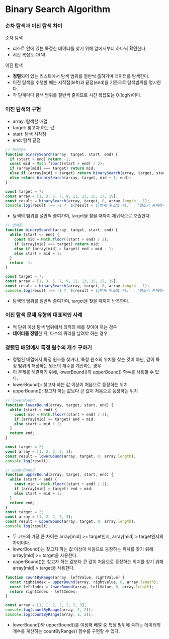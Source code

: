 # Binary Search Algorithm

### 순차 탐색과 이진 탐색 차이

순차 탐색
* 리스트 안에 있는 특정한 데이터를 찾기 위해 앞에서부터 하나씩 확인한다.
* 시간 복잡도 O(N)

이진 탐색
* **정렬**되어 있는 리스트에서 탐색 범위를 절반씩 좁혀가며 데이터를 탐색한다.
* 이진 탐색을 수행할 때는 시작점(left)과 끝점(end)을 기준으로 탐색범위를 명시한다.
* 각 단계마다 탐색 범위를 절반씩 줄이므로 시간 복잡도는 O(logN)이다.

### 이진 탐색의 구현

* array: 탐색할 배열
* target: 찾고자 하는 값
* start: 탐색 시작점
* end: 탐색 끝점

```javascript
// 재귀함수
function binarySearch(array, target, start, end) {
  if (start > end) return -1;
  const mid = Math.floor((start + end) / 2);
  if (array[mid] === target) return mid;
  else if (array[mid] > target) return binarySearch(array, target, start, mid - 1);
  else return binarySearch(array, target, mid + 1, end);
}

const target = 7;
const array = [1, 3, 5, 7, 9, 11, 13, 15, 17, 19];
const result = binarySearch(array, target, 0, array.length - 1);
console.log(result !== -1 ? `${result + 1}번째 원소입니다.` : '원소가 존재하지 않습니다.');
```
* 탐색의 범위를 절반씩 줄여가며, target을 찾을 때까지 재귀적으로 호출한다.

```javascript
// 반복문
function binarySearch(array, target, start, end) {
  while (start <= end) {
    const mid = Math.floor((start + end) / 2);
    if (array[mid] === target) return mid;
    else if (array[mid] > target) end = mid - 1;
    else start = mid + 1;
  }
  return -1;
}

const target = 7;
const array = [1, 3, 5, 7, 9, 11, 13, 15, 17, 19];
const result = binarySearch(array, target, 0, array.length - 1);
console.log(result !== -1 ? `${result + 1}번째 원소입니다.` : '원소가 존재하지 않습니다.');
```
* 탐색의 범위를 절반씩 줄여가며, target을 찾을 때까지 반복한다.

### 이진 탐색 문제 유형의 대표적인 사례
* 억 단위 이상 탐색 범위에서 최적의 해를 찾아야 하는 경우
* **데이터를 정렬**한 뒤, 다수의 쿼리를 날려야 하는 경우

### 정렬된 배열에서 특정 원수의 개수 구하기
* 정렬된 배열에서 특정 원소를 찾거나, 특정 원소의 위치를 찾는 것이 아닌, 값이 특정 범위의 해당하는 원소의 개수를 계산하는 경우
* 이 문제를 해결하기 위해, lowerBound()와 upperBound() 함수를 사용할 수 있다.
* lowerBound(): 찾고자 하는 값 이상이 처음으로 등장하는 위치
* upperBound(): 찾고자 하는 값보다 큰 값이 처음으로 등장하는 위치
 
```javascript
// lowerBound
function lowerBound(array, target, start, end) {
  while (start < end) {
    const mid = Math.floor((start + end) / 2);
    if (array[mid] >= target) end = mid;
    else start = mid + 1;
  }
  return end;
}

const target = 2;
const array = [1, 2, 2, 2, 3];
const result = lowerBound(array, target, 0, array.length);
console.log(result);
```

```javascript
// upperBound
function upperBound(array, target, start, end) {
  while (start < end) {
    const mid = Math.floor((start + end) / 2);
    if (array[mid] > target) end = mid;
    else start = mid + 1;
  }
  return end;
}
const target = 2;
const array = [1, 2, 2, 2, 3];
const result = upperBound(array, target, 0, array.length);
console.log(result);
```

* 두 코드의 가장 큰 차이는 array[mid] >= target인지, array[mid] > target인지의 차이이다.
* lowerBound()는 찾고자 하는 값 이상이 처음으로 등장하는 위치를 찾기 위헤 array[mid] >= target을 사용한다.
* upperBound()는 찾고자 하는 값보다 큰 값이 처음으로 등장하는 위치를 찾기 위해 array[mid] > target을 사용한다.


```javascript
function countByRange(array, leftValue, rightValue) {
  const rightIndex = upperBound(array, rightValue, 0, array.length);
  const leftIndex = lowerBound(array, leftValue, 0, array.length);
  return rightIndex - leftIndex;
}

const array = [1, 1, 2, 2, 2, 2, 3];
console.log(countByRange(array, 2, 2));
console.log(countByRange(array, 1, 2));
```

* lowerBound()와 upperBound()를 이용해 배열 중 특정 범위에 속하는 데이터의 개수를 계산하는 countByRange() 함수를 구현할 수 있다.

  
  





